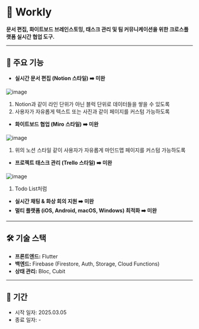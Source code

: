 # 📌 Workly

**문서 편집, 화이트보드 브레인스토밍, 태스크 관리 및 팀 커뮤니케이션을 위한 크로스플랫폼 실시간 협업 도구.**

---

## 🚀 주요 기능

- **실시간 문서 편집 (Notion 스타일) ➡️ 미완**
  
![image](https://github.com/user-attachments/assets/348dc8be-d081-42d9-9fb7-08233dbbbaa1)
  1. Notion과 같이 라인 단위가 아닌 블럭 단위로 데이터들을 쌓을 수 있도록
  2. 사용자가 자유롭게 텍스트 또는 사진과 같이 페이지를 커스텀 가능하도록

- **화이트보드 협업 (Miro 스타일) ➡️ 미완**

![image](https://github.com/user-attachments/assets/62acc5e7-a19f-4c05-931f-8e5063c87419)
  1. 위의 노션 스타일 같이 사용자가 자유롭게 마인드맵 페이지를 커스텀 가능하도록
  
- **프로젝트 태스크 관리 (Trello 스타일) ➡️ 미완**

![image](https://github.com/user-attachments/assets/2fed5a25-c7d6-4cda-9468-e4ab51c74143)
  1. Todo List처럼 

- **실시간 채팅 & 화상 회의 지원 ➡️ 미완**
- **멀티 플랫폼 (iOS, Android, macOS, Windows) 최적화 ➡️ 미완**

---

## 🛠️ 기술 스택

- **프론트엔드:** Flutter
- **백엔드:** Firebase (Firestore, Auth, Storage, Cloud Functions)
- **상태 관리:** Bloc, Cubit

---

##  📅 기간

- 시작 일자: 2025.03.05
- 종료 일자: -
